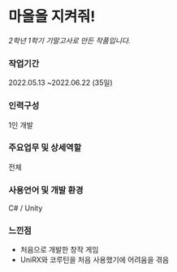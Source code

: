 # 마을을 지켜줘!

*2학년 1학기 기말고사로 만든 작품입니다.*

### 작업기간
2022.05.13 ~2022.06.22 (35일)

### 인력구성
1인 개발

### 주요업무 및 상세역할
전체

### 사용언어 및 개발 환경
C# / Unity

### 느낀점
- 처음으로 개발한 창작 게임
- UniRX와 코루틴을 처음 사용했기에 어려움을 겪음
